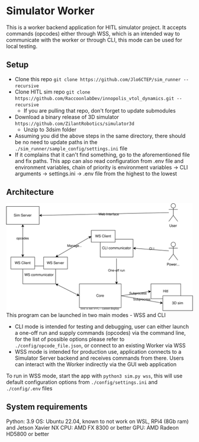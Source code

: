 # Simulator Worker
This is a worker backend application for HITL simulator project.
It accepts commands (opcodes) either through WSS, which is an intended
way to communicate with the worker or through CLI, this mode can be 
used for local testing.

## Setup
* Clone this repo `git clone https://github.com/Jlo6CTEP/sim_runner --recursive`
* Clone HITL sim repo `git clone https://github.com/RaccoonlabDev/innopolis_vtol_dynamics.git --recursive`
  * If you are pulling that repo, don't forget to update submodules
* Download a binary release of 3D simulator `https://github.com/ZilantRobotics/simulator3d` 
  * Unzip to 3dsim folder
* Assuming you did the above steps in the same directory, there should be no need
to update paths in the `./sim_runner/sample_config/settings.ini` file
* If it complains that it can't find something, go to the aforementioned file and fix paths.
This app can also read configuration from .env file and environment variables, chain of priority is
environment variables -> CLI arguments -> settings.ini -> .env file from the highest to the lowest

## Architecture
![architecture.svg](assets%2Farchitecture.svg)
This program can be launched in two main modes - WSS and CLI
* CLI mode is intended for testing and debugging, user can either launch a one-off 
run and supply commands (opcodes) via the command line, for the list of possible options please
refer to `./config/opcode_file.json`, or connect to an existing Worker via WSS
* WSS mode is intended for production use, application connects to a Simulator Server backend
and receives commands from there. Users can interact with the Worker indirectly via
the GUI web application

To run in WSS mode, start the app with `python3 sim.py wss`, this will use default
configuration options from `./config/settings.ini` and `./config/.env` files

## System requirements
Python: 3.9
OS: Ubuntu 22.04, known to not work on WSL, RPi4 (8Gb ram) and Jetson Xavier NX
CPU: AMD FX 8300 or better
GPU: AMD Radeon HD5800 or better
